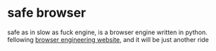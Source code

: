 # safe browser
safe as in slow as fuck engine, is a browser engine written in python.   
fellowing [browser engineering website](https://browser.engineering/), and it will be just another ride


